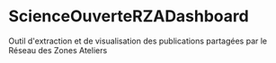 # ScienceOuverteRZADashboard
Outil d'extraction et de visualisation des publications partagées par le Réseau des Zones Ateliers
